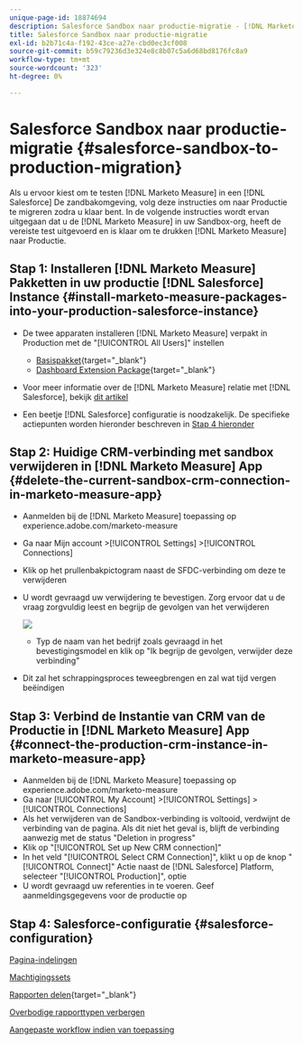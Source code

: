 ```yaml
---
unique-page-id: 18874694
description: Salesforce Sandbox naar productie-migratie - [!DNL Marketo Measure] - Productdocumentatie
title: Salesforce Sandbox naar productie-migratie
exl-id: b2b71c4a-f192-43ce-a27e-cbd0ec3cf008
source-git-commit: b59c79236d3e324e8c8b07c5a6d68bd8176fc8a9
workflow-type: tm+mt
source-wordcount: '323'
ht-degree: 0%

---
```


# Salesforce Sandbox naar productie-migratie {#salesforce-sandbox-to-production-migration}

Als u ervoor kiest om te testen [!DNL Marketo Measure] in een [!DNL Salesforce] De zandbakomgeving, volg deze instructies om naar Productie te migreren zodra u klaar bent. In de volgende instructies wordt ervan uitgegaan dat u de [!DNL Marketo Measure] in uw Sandbox-org, heeft de vereiste test uitgevoerd en is klaar om te drukken [!DNL Marketo Measure] naar Productie.

## Stap 1: Installeren [!DNL Marketo Measure] Pakketten in uw productie [!DNL Salesforce] Instance {#install-marketo-measure-packages-into-your-production-salesforce-instance}

* De twee apparaten installeren [!DNL Marketo Measure] verpakt in Production met de &quot;[!UICONTROL All Users]&quot; instellen

   * [Basispakket](https://appexchange.salesforce.com/appxListingDetail?listingId=a0N3000000B3KLuEAN){target="_blank"}
   * [Dashboard Extension Package](https://login.salesforce.com/packaging/installPackage.apexp?p0=04t610000001jI6){target="_blank"}

* Voor meer informatie over de [!DNL Marketo Measure] relatie met [!DNL Salesforce], bekijk [dit artikel](/help/configuration-and-setup/marketo-measure-and-salesforce/how-marketo-measure-and-salesforce-interact.md)
* Een beetje [!DNL Salesforce] configuratie is noodzakelijk. De specifieke actiepunten worden hieronder beschreven in [Stap 4 hieronder](#salesforce-configuration)

## Stap 2: Huidige CRM-verbinding met sandbox verwijderen in [!DNL Marketo Measure] App {#delete-the-current-sandbox-crm-connection-in-marketo-measure-app}

* Aanmelden bij de [!DNL Marketo Measure] toepassing op experience.adobe.com/marketo-measure
* Ga naar Mijn account >[!UICONTROL Settings] >[!UICONTROL Connections]
* Klik op het prullenbakpictogram naast de SFDC-verbinding om deze te verwijderen
* U wordt gevraagd uw verwijdering te bevestigen. Zorg ervoor dat u de vraag zorgvuldig leest en begrijp de gevolgen van het verwijderen

   ![](assets/salesforce-sandbox-to-production-migration-1.png)

   * Typ de naam van het bedrijf zoals gevraagd in het bevestigingsmodel en klik op &quot;Ik begrijp de gevolgen, verwijder deze verbinding&quot;
* Dit zal het schrappingsproces teweegbrengen en zal wat tijd vergen beëindigen

## Stap 3: Verbind de Instantie van CRM van de Productie in [!DNL Marketo Measure] App {#connect-the-production-crm-instance-in-marketo-measure-app}

* Aanmelden bij de [!DNL Marketo Measure] toepassing op experience.adobe.com/marketo-measure
* Ga naar [!UICONTROL My Account] >[!UICONTROL Settings] > [!UICONTROL Connections]
* Als het verwijderen van de Sandbox-verbinding is voltooid, verdwijnt de verbinding van de pagina. Als dit niet het geval is, blijft de verbinding aanwezig met de status &quot;Deletion in progress&quot;
* Klik op &quot;[!UICONTROL Set up New CRM connection]&quot;
* In het veld &quot;[!UICONTROL Select CRM Connection]&quot;, klikt u op de knop &quot;[!UICONTROL Connect]&quot; Actie naast de [!DNL Salesforce] Platform, selecteer &quot;[!UICONTROL Production]&quot;, optie
* U wordt gevraagd uw referenties in te voeren. Geef aanmeldingsgegevens voor de productie op

## Stap 4: Salesforce-configuratie {#salesforce-configuration}

[Pagina-indelingen](/help/configuration-and-setup/marketo-measure-and-salesforce/page-layout-instructions.md)

[Machtigingssets](/help/configuration-and-setup/marketo-measure-and-salesforce/marketo-measure-permission-sets.md)

[Rapporten delen](https://help.salesforce.com/articleView?id=analytics_share_folder.htm&amp;type=0){target="_blank"}

[Overbodige rapporttypen verbergen](/help/configuration-and-setup/marketo-measure-and-salesforce/hiding-unnecessary-report-types.md)

[Aangepaste workflow indien van toepassing](/help/advanced-marketo-measure-features/custom-revenue-amount/using-a-custom-revenue-amount-field.md)
